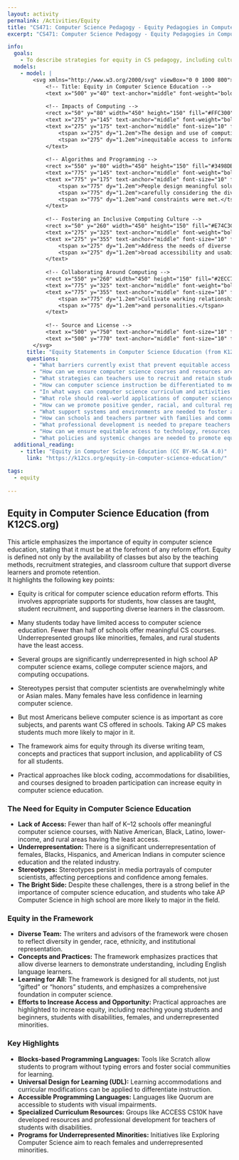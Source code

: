```yaml
---
layout: activity
permalink: /Activities/Equity
title: "CS471: Computer Science Pedagogy - Equity Pedagogies in Computer Science"
excerpt: "CS471: Computer Science Pedagogy - Equity Pedagogies in Computer Science"

info:
  goals: 
    - To describe strategies for equity in CS pedagogy, including culturally responsive teaching   
  models:
    - model: |
        <svg xmlns="http://www.w3.org/2000/svg" viewBox="0 0 1000 800">
            <!-- Title: Equity in Computer Science Education -->
            <text x="500" y="40" text-anchor="middle" font-weight="bold">Equity in Computer Science Education</text>
        
            <!-- Impacts of Computing -->
            <rect x="50" y="80" width="450" height="150" fill="#FFC300"/>
            <text x="275" y="145" text-anchor="middle" font-weight="bold" fill="black">Impacts of Computing</text>
            <text x="275" y="175" text-anchor="middle" font-size="10" fill="black">
                <tspan x="275" dy="1.2em">The design and use of computing technologies and artifacts can improve, worsen, or maintain</tspan>
                <tspan x="275" dy="1.2em">inequitable access to information and opportunities.</tspan>
            </text>
        
            <!-- Algorithms and Programming -->
            <rect x="550" y="80" width="450" height="150" fill="#3498DB"/>
            <text x="775" y="145" text-anchor="middle" font-weight="bold" fill="black">Algorithms and Programming</text>
            <text x="775" y="175" text-anchor="middle" font-size="10" fill="black">
                <tspan x="775" dy="1.2em">People design meaningful solutions for others by defining a problem’s criteria and constraints,</tspan>
                <tspan x="775" dy="1.2em">carefully considering the diverse needs and wants of the community, and testing whether criteria</tspan>
                <tspan x="775" dy="1.2em">and constraints were met.</tspan>
            </text>
        
            <!-- Fostering an Inclusive Computing Culture -->
            <rect x="50" y="260" width="450" height="150" fill="#E74C3C"/>
            <text x="275" y="325" text-anchor="middle" font-weight="bold" fill="black">Fostering an Inclusive Computing Culture</text>
            <text x="275" y="355" text-anchor="middle" font-size="10" fill="black">
                <tspan x="275" dy="1.2em">Address the needs of diverse end users during the design process to produce artifacts with</tspan>
                <tspan x="275" dy="1.2em">broad accessibility and usability.</tspan>
            </text>
        
            <!-- Collaborating Around Computing -->
            <rect x="550" y="260" width="450" height="150" fill="#2ECC71"/>
            <text x="775" y="325" text-anchor="middle" font-weight="bold" fill="black">Collaborating Around Computing</text>
            <text x="775" y="355" text-anchor="middle" font-size="10" fill="black">
                <tspan x="775" dy="1.2em">Cultivate working relationships with individuals possessing diverse perspectives, skills,</tspan>
                <tspan x="775" dy="1.2em">and personalities.</tspan>
            </text>
        
            <!-- Source and License -->
            <text x="500" y="750" text-anchor="middle" font-size="10" fill="black">Source: https://k12cs.org/equity-in-computer-science-education/</text>
            <text x="500" y="770" text-anchor="middle" font-size="10" fill="black">License: CC BY-NC-SA 4.0</text>
        </svg>
      title: "Equity Statements in Computer Science Education (from K12CS.org)"
      questions:
        - "What barriers currently exist that prevent equitable access to computer science education for all students?"    
        - "How can we ensure computer science courses and resources are designed to be inclusive and accessible to students from diverse backgrounds and abilities?"    
        - "What strategies can teachers use to recruit and retain students from underrepresented groups in computer science?"    
        - "How can computer science instruction be differentiated to meet the needs of diverse learners?"    
        - "In what ways can computer science curriculum and activities incorporate perspectives from different cultures and communities?"    
        - "What role should real-world applications of computer science play in making the field relevant and meaningful for all students?"    
        - "How can we promote positive gender, racial, and cultural representations in computer science to counter prevalent stereotypes?"    
        - "What support systems and environments are needed to foster a sense of belonging among underrepresented students in computer science?"    
        - "How can schools and teachers partner with families and communities to increase engagement in computer science?"    
        - "What professional development is needed to prepare teachers to teach computer science through an equity lens?"    
        - "How can we ensure equitable access to technology, resources, and learning opportunities in computer science?"    
        - "What policies and systemic changes are needed to promote equity and inclusion in computer science education?"    
  additional_reading:
    - title: "Equity in Computer Science Education (CC BY-NC-SA 4.0)"
      link: "https://k12cs.org/equity-in-computer-science-education/"
      
tags:
  - equity
  
---
```


## Equity in Computer Science Education (from K12CS.org)

This article emphasizes the importance of equity in computer science education, stating that it must be at the forefront of any reform effort. Equity is defined not only by the availability of classes but also by the teaching methods, recruitment strategies, and classroom culture that support diverse learners and promote retention.  
It highlights the following key points:

* Equity is critical for computer science education reform efforts. This involves appropriate supports for students, how classes are taught, student recruitment, and supporting diverse learners in the classroom.

* Many students today have limited access to computer science education. Fewer than half of schools offer meaningful CS courses. Underrepresented groups like minorities, females, and rural students have the least access.

* Several groups are significantly underrepresented in high school AP computer science exams, college computer science majors, and computing occupations.

* Stereotypes persist that computer scientists are overwhelmingly white or Asian males. Many females have less confidence in learning computer science.

* But most Americans believe computer science is as important as core subjects, and parents want CS offered in schools. Taking AP CS makes students much more likely to major in it.

* The framework aims for equity through its diverse writing team, concepts and practices that support inclusion, and applicability of CS for all students.

* Practical approaches like block coding, accommodations for disabilities, and courses designed to broaden participation can increase equity in computer science education.

### The Need for Equity in Computer Science Education

* **Lack of Access:** Fewer than half of K–12 schools offer meaningful computer science courses, with Native American, Black, Latino, lower-income, and rural areas having the least access.
* **Underrepresentation:** There is a significant underrepresentation of females, Blacks, Hispanics, and American Indians in computer science education and the related industry.
* **Stereotypes:** Stereotypes persist in media portrayals of computer scientists, affecting perceptions and confidence among females.
* **The Bright Side:** Despite these challenges, there is a strong belief in the importance of computer science education, and students who take AP Computer Science in high school are more likely to major in the field.

### Equity in the Framework
* **Diverse Team:** The writers and advisors of the framework were chosen to reflect diversity in gender, race, ethnicity, and institutional representation.
* **Concepts and Practices:** The framework emphasizes practices that allow diverse learners to demonstrate understanding, including English language learners.
* **Learning for All:** The framework is designed for all students, not just “gifted” or “honors” students, and emphasizes a comprehensive foundation in computer science.
* **Efforts to Increase Access and Opportunity:** Practical approaches are highlighted to increase equity, including reaching young students and beginners, students with disabilities, females, and underrepresented minorities.

### Key Highlights

* **Blocks-based Programming Languages:** Tools like Scratch allow students to program without typing errors and foster social communities for learning.
* **Universal Design for Learning (UDL):** Learning accommodations and curricular modifications can be applied to differentiate instruction.
* **Accessible Programming Languages:** Languages like Quorum are accessible to students with visual impairments.
* **Specialized Curriculum Resources:** Groups like ACCESS CS10K have developed resources and professional development for teachers of students with disabilities.
* **Programs for Underrepresented Minorities:** Initiatives like Exploring Computer Science aim to reach females and underrepresented minorities.
